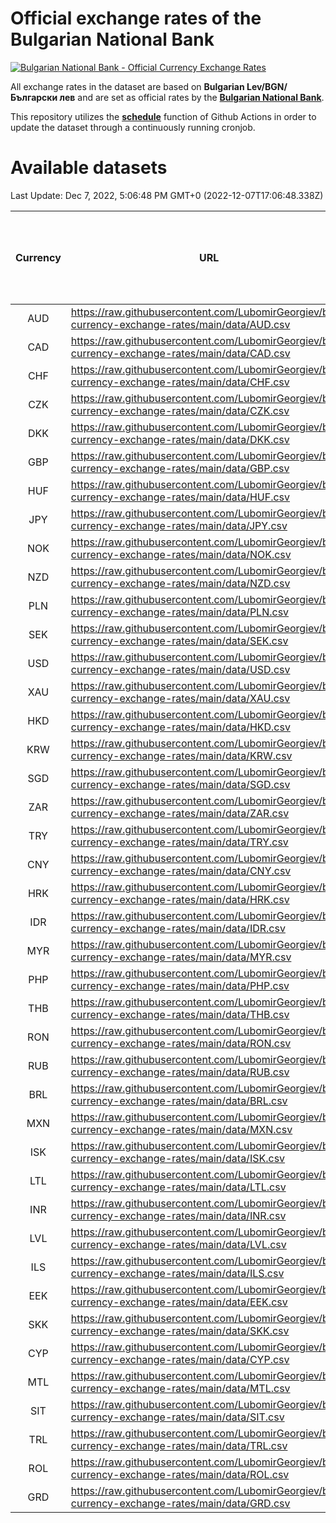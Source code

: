 # Official exchange rates of the Bulgarian National Bank

[![Bulgarian National Bank - Official Currency Exchange Rates](https://github.com/LubomirGeorgiev/bnb-currency-exchange-rates/actions/workflows/update-rates.yml/badge.svg?branch=main)](https://github.com/LubomirGeorgiev/bnb-currency-exchange-rates/actions/workflows/update-rates.yml)

All exchange rates in the dataset are based on **Bulgarian Lev/BGN/Български лев** and are set as official rates by the [**Bulgarian National Bank**](https://www.bnb.bg/Statistics/StExternalSector/StExchangeRates/StERForeignCurrencies/index.htm?toLang=_EN).

This repository utilizes the [**schedule**](https://docs.github.com/en/actions/reference/events-that-trigger-workflows) function of Github Actions in order to update the dataset through a continuously running cronjob.

# Available datasets

<!-- START LINKS (DO NOT EVER FU*ING DELETE THIS COMMENT FOR THE LOVE OF YOUR LIFE!!! IF YOU ARE CURIOS HOW IT WORKS, YOU CAN HAVE A LOOK AT ./src/updateReadme.ts) -->

Last Update: Dec 7, 2022, 5:06:48 PM GMT+0 (2022-12-07T17:06:48.338Z)

| Currency | URL                                                                                             | Number of records | Number of missing days that were filled in |
| :------: | ----------------------------------------------------------------------------------------------- | :---------------: | :----------------------------------------: |
|   AUD    | https://raw.githubusercontent.com/LubomirGeorgiev/bnb-currency-exchange-rates/main/data/AUD.csv |       8339        |                    2574                    |
|   CAD    | https://raw.githubusercontent.com/LubomirGeorgiev/bnb-currency-exchange-rates/main/data/CAD.csv |       8339        |                    2574                    |
|   CHF    | https://raw.githubusercontent.com/LubomirGeorgiev/bnb-currency-exchange-rates/main/data/CHF.csv |       8339        |                    2574                    |
|   CZK    | https://raw.githubusercontent.com/LubomirGeorgiev/bnb-currency-exchange-rates/main/data/CZK.csv |       8339        |                    2574                    |
|   DKK    | https://raw.githubusercontent.com/LubomirGeorgiev/bnb-currency-exchange-rates/main/data/DKK.csv |       8339        |                    2574                    |
|   GBP    | https://raw.githubusercontent.com/LubomirGeorgiev/bnb-currency-exchange-rates/main/data/GBP.csv |       8339        |                    2574                    |
|   HUF    | https://raw.githubusercontent.com/LubomirGeorgiev/bnb-currency-exchange-rates/main/data/HUF.csv |       8339        |                    2574                    |
|   JPY    | https://raw.githubusercontent.com/LubomirGeorgiev/bnb-currency-exchange-rates/main/data/JPY.csv |       8339        |                    2574                    |
|   NOK    | https://raw.githubusercontent.com/LubomirGeorgiev/bnb-currency-exchange-rates/main/data/NOK.csv |       8339        |                    2574                    |
|   NZD    | https://raw.githubusercontent.com/LubomirGeorgiev/bnb-currency-exchange-rates/main/data/NZD.csv |       8339        |                    2574                    |
|   PLN    | https://raw.githubusercontent.com/LubomirGeorgiev/bnb-currency-exchange-rates/main/data/PLN.csv |       8339        |                    2574                    |
|   SEK    | https://raw.githubusercontent.com/LubomirGeorgiev/bnb-currency-exchange-rates/main/data/SEK.csv |       8339        |                    2574                    |
|   USD    | https://raw.githubusercontent.com/LubomirGeorgiev/bnb-currency-exchange-rates/main/data/USD.csv |       8339        |                    2574                    |
|   XAU    | https://raw.githubusercontent.com/LubomirGeorgiev/bnb-currency-exchange-rates/main/data/XAU.csv |       8339        |                    2576                    |
|   HKD    | https://raw.githubusercontent.com/LubomirGeorgiev/bnb-currency-exchange-rates/main/data/HKD.csv |       8037        |                    2483                    |
|   KRW    | https://raw.githubusercontent.com/LubomirGeorgiev/bnb-currency-exchange-rates/main/data/KRW.csv |       8037        |                    2483                    |
|   SGD    | https://raw.githubusercontent.com/LubomirGeorgiev/bnb-currency-exchange-rates/main/data/SGD.csv |       8037        |                    2483                    |
|   ZAR    | https://raw.githubusercontent.com/LubomirGeorgiev/bnb-currency-exchange-rates/main/data/ZAR.csv |       8037        |                    2483                    |
|   TRY    | https://raw.githubusercontent.com/LubomirGeorgiev/bnb-currency-exchange-rates/main/data/TRY.csv |       6519        |                    2013                    |
|   CNY    | https://raw.githubusercontent.com/LubomirGeorgiev/bnb-currency-exchange-rates/main/data/CNY.csv |       6399        |                    1977                    |
|   HRK    | https://raw.githubusercontent.com/LubomirGeorgiev/bnb-currency-exchange-rates/main/data/HRK.csv |       6399        |                    1977                    |
|   IDR    | https://raw.githubusercontent.com/LubomirGeorgiev/bnb-currency-exchange-rates/main/data/IDR.csv |       6399        |                    1977                    |
|   MYR    | https://raw.githubusercontent.com/LubomirGeorgiev/bnb-currency-exchange-rates/main/data/MYR.csv |       6399        |                    1977                    |
|   PHP    | https://raw.githubusercontent.com/LubomirGeorgiev/bnb-currency-exchange-rates/main/data/PHP.csv |       6399        |                    1977                    |
|   THB    | https://raw.githubusercontent.com/LubomirGeorgiev/bnb-currency-exchange-rates/main/data/THB.csv |       6399        |                    1977                    |
|   RON    | https://raw.githubusercontent.com/LubomirGeorgiev/bnb-currency-exchange-rates/main/data/RON.csv |       6340        |                    1959                    |
|   RUB    | https://raw.githubusercontent.com/LubomirGeorgiev/bnb-currency-exchange-rates/main/data/RUB.csv |       6120        |                    1891                    |
|   BRL    | https://raw.githubusercontent.com/LubomirGeorgiev/bnb-currency-exchange-rates/main/data/BRL.csv |       5429        |                    1680                    |
|   MXN    | https://raw.githubusercontent.com/LubomirGeorgiev/bnb-currency-exchange-rates/main/data/MXN.csv |       5429        |                    1680                    |
|   ISK    | https://raw.githubusercontent.com/LubomirGeorgiev/bnb-currency-exchange-rates/main/data/ISK.csv |       5337        |                    1650                    |
|   LTL    | https://raw.githubusercontent.com/LubomirGeorgiev/bnb-currency-exchange-rates/main/data/LTL.csv |       5155        |                    1584                    |
|   INR    | https://raw.githubusercontent.com/LubomirGeorgiev/bnb-currency-exchange-rates/main/data/INR.csv |       5062        |                    1566                    |
|   LVL    | https://raw.githubusercontent.com/LubomirGeorgiev/bnb-currency-exchange-rates/main/data/LVL.csv |       4790        |                    1470                    |
|   ILS    | https://raw.githubusercontent.com/LubomirGeorgiev/bnb-currency-exchange-rates/main/data/ILS.csv |       4336        |                    1345                    |
|   EEK    | https://raw.githubusercontent.com/LubomirGeorgiev/bnb-currency-exchange-rates/main/data/EEK.csv |       4000        |                    1226                    |
|   SKK    | https://raw.githubusercontent.com/LubomirGeorgiev/bnb-currency-exchange-rates/main/data/SKK.csv |       2970        |                    912                     |
|   CYP    | https://raw.githubusercontent.com/LubomirGeorgiev/bnb-currency-exchange-rates/main/data/CYP.csv |       2906        |                    890                     |
|   MTL    | https://raw.githubusercontent.com/LubomirGeorgiev/bnb-currency-exchange-rates/main/data/MTL.csv |       2604        |                    799                     |
|   SIT    | https://raw.githubusercontent.com/LubomirGeorgiev/bnb-currency-exchange-rates/main/data/SIT.csv |       2544        |                    780                     |
|   TRL    | https://raw.githubusercontent.com/LubomirGeorgiev/bnb-currency-exchange-rates/main/data/TRL.csv |       1818        |                    559                     |
|   ROL    | https://raw.githubusercontent.com/LubomirGeorgiev/bnb-currency-exchange-rates/main/data/ROL.csv |       1697        |                    524                     |
|   GRD    | https://raw.githubusercontent.com/LubomirGeorgiev/bnb-currency-exchange-rates/main/data/GRD.csv |        361        |                    109                     |

<!-- END LINKS (DO NOT EVER FU*ING DELETE THIS COMMENT FOR THE LOVE OF YOUR LIFE!!! IF YOU ARE CURIOS HOW IT WORKS, YOU CAN HAVE A LOOK AT ./src/updateReadme.ts) -->
